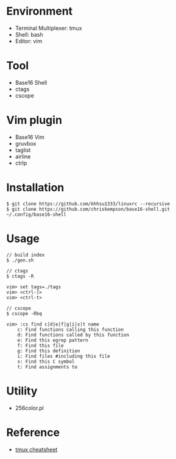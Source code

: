 # Environment
* Terminal Multiplexer: tmux
* Shell: bash
* Editor: vim

# Tool
* Base16 Shell
* ctags
* cscope

# Vim plugin
* Base16 Vim
* gruvbox
* taglist
* airline
* ctrlp

# Installation
```
$ git clone https://github.com/khhsu1333/linuxrc --recursive
$ git clone https://github.com/chriskempson/base16-shell.git ~/.config/base16-shell
```

# Usage
```
// build index
$ ./gen.sh

// ctags
$ ctags -R

vim> set tags=./tags
vim> <ctrl-]>
vim> <ctrl-t>

// cscope
$ cscope -Rbq

vim> :cs find c|d|e|f|g|i|s|t name
	c: Find functions calling this function
	d: Find functions called by this function
	e: Find this egrep pattern
	f: Find this file
	g: Find this definition
	i: Find files #including this file
	s: Find this C symbol
	t: Find assignments to
```

# Utility
* 256color.pl

# Reference
* [tmux cheatsheet](https://gist.github.com/MohamedAlaa/2961058)

